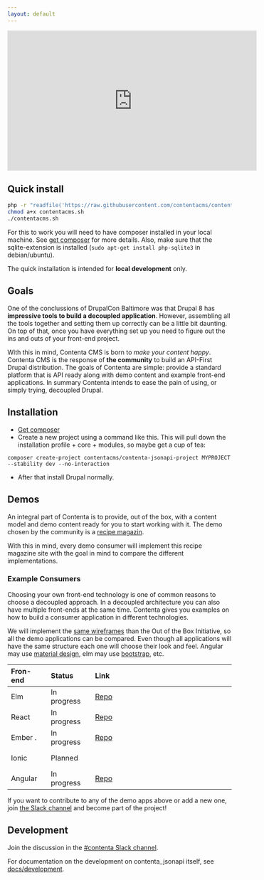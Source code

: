 ```yaml
---
layout: default
---
```

<link rel="shortcut icon" type="image/x-icon" href="favicon.ico">
<p style="text-align: center;">
  <iframe height="315" src="https://www.youtube.com/embed/MOQ0gd7uEWU" frameborder="0" allowfullscreen="" width="560"></iframe>
</p>

## [](#quick-install)Quick install
```bash
php -r "readfile('https://raw.githubusercontent.com/contentacms/contenta_jsonapi/8.x-1.x/installer.sh');" > contentacms.sh
chmod a+x contentacms.sh
./contentacms.sh
```

For this to work you will need to have composer installed in your local machine. See [get composer](https://getcomposer.org/) for more details. Also, make sure that the sqlite-extension is installed (`sudo apt-get install php-sqlite3` in debian/ubuntu).

The quick installation is intended for **local development** only.

## [](#goals)Goals
One of the conclussions of DrupalCon Baltimore was that Drupal 8 has **impressive tools to build a decoupled application**. However, assembling all the tools together and setting them up correctly can be a little bit daunting. On top of that, once you have everything set up you need to figure out the ins and outs of your front-end project.

With this in mind, Contenta CMS is born to _make your content happy_. Contenta CMS is the response of **the community** to build an API-First Drupal distribution. The goals of Contenta are simple: provide a standard platform that is API ready along with demo content and example front-end applications. In summary Contenta intends to ease the pain of using, or simply trying, decoupled Drupal.

## [](#installation)Installation

* [Get composer](https://getcomposer.org/)
* Create a new project using a command like this. This will pull down the installation profile + core + modules, so maybe get a cup of tea:
```
composer create-project contentacms/contenta-jsonapi-project MYPROJECT --stability dev --no-interaction
```
* After that install Drupal normally.

## [](#demos)Demos
An integral part of Contenta is to provide, out of the box, with a content model and demo content ready for you to start working with it. The demo chosen by the community is a [recipe magazin](https://www.drupal.org/node/2818741).

With this in mind, every demo consumer will implement this recipe magazine site with the goal in mind to compare the different implementations.

### [](#example-front-ends)Example Consumers

Choosing your own front-end technology is one of common reasons to choose a decoupled approach. In a decoupled architecture you can also have multiple front-ends at the same time. Contenta gives you examples on how to build a consumer application in different technologies.

We will implement the [same wireframes](https://www.drupal.org/node/2818741#comment-12122841) than the Out of the Box Initiative, so all the demo applications can be compared. Even though all applications will have the same structure each one will choose their look and feel. Angular may use [material design](https://material.io/guidelines/material-design/introduction.html), elm may use [bootstrap](http://getbootstrap.com/), etc.

| Fron-end | Status      | Link  |
|:---------|:------------|:------|
| Elm      | In progress | [Repo](https://github.com/contentacms/contenta_jsonapi__elm)  |
| React    | In progress | [Repo](https://github.com/contentacms/contenta_react)                       |
| Ember .  | In progress | [Repo](https://github.com/contentacms/contenta_ember)                      |
| Ionic    | Planned     |                                                                               |
| Angular  | In progress | [Repo](https://github.com/contentacms/contenta_angular)       |

If you want to contribute to any of the demo apps above or add a new one, join [the Slack channel](https://drupal.slack.com/messages/C5A70F7D1) and become part of the project!

## [](#development)Development

Join the discussion in the [#contenta Slack channel](https://drupal.slack.com/messages/C5A70F7D1).

For documentation on the development on contenta_jsonapi itself, see [docs/development](https://github.com/contentacms/contenta_jsonapi/blob/8.x-1.x/docs/development.md).

